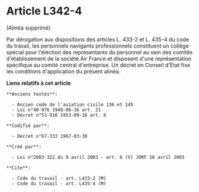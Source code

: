 # Article L342-4

(Alinéa supprimé)

Par dérogation aux dispositions des articles L. 433-2 et L. 435-4 du code du travail, les personnels navigants professionnels
constituent un collège spécial pour l'élection des représentants du personnel au sein des comités d'établissement de la
société Air France et disposent d'une représentation spécifique au comité central d'entreprise. Un décret en Conseil d'Etat
fixe les conditions d'application du présent alinéa.

**Liens relatifs à cet article**

	**Anciens textes**:

	  - Ancien code de l'aviation civile 136 et 145
	  - Loi n°48-976 1948-06-16 art. 21
	  - Décret n°53-916 1953-09-26 art. 6

	**Codifié par**:

	  - Décret n°67-333 1967-03-30

	**Créé par**:

	  - Loi n°2003-322 du 9 avril 2003 - art. 6 (V) JORF 10 avril 2003

	**Cite**:

	  - Code du travail - art. L433-2 (M)
	  - Code du travail - art. L435-4 (M)
